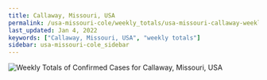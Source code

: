 ```yaml
---
title: Callaway, Missouri, USA
permalink: /usa-missouri-cole/weekly_totals/usa-missouri-callaway-weekly_totals.html
last_updated: Jan 4, 2022
keywords: ["Callaway, Missouri, USA", "weekly totals"]
sidebar: usa-missouri-cole_sidebar
---
```


![Weekly Totals of Confirmed Cases for Callaway, Missouri, USA](/covid_tracker/images/graphs/usa-missouri-callaway-weekly_totals_graph.png)
